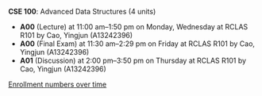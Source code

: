**CSE 100**: Advanced Data Structures (4 units)

- **A00** (Lecture) at 11:00 am–1:50 pm on Monday, Wednesday at RCLAS R101 by Cao, Yingjun (A13242396)
- **A00** (Final Exam) at 11:30 am–2:29 pm on Friday at RCLAS R101 by Cao, Yingjun (A13242396)
- **A01** (Discussion) at 2:00 pm–3:50 pm on Thursday at RCLAS R101 by Cao, Yingjun (A13242396)

[Enrollment numbers over time](./CSE100.tsv)
